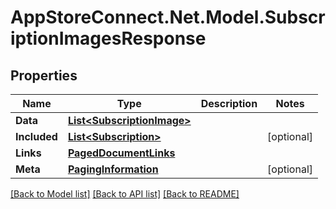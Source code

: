 # AppStoreConnect.Net.Model.SubscriptionImagesResponse

## Properties

Name | Type | Description | Notes
------------ | ------------- | ------------- | -------------
**Data** | [**List&lt;SubscriptionImage&gt;**](SubscriptionImage.md) |  | 
**Included** | [**List&lt;Subscription&gt;**](Subscription.md) |  | [optional] 
**Links** | [**PagedDocumentLinks**](PagedDocumentLinks.md) |  | 
**Meta** | [**PagingInformation**](PagingInformation.md) |  | [optional] 

[[Back to Model list]](../README.md#documentation-for-models) [[Back to API list]](../README.md#documentation-for-api-endpoints) [[Back to README]](../README.md)

